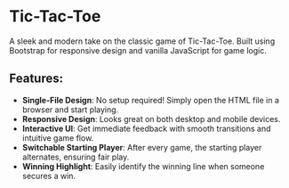 # Tic-Tac-Toe

A sleek and modern take on the classic game of Tic-Tac-Toe. Built using Bootstrap for responsive design and vanilla JavaScript for game logic.

## Features:
- **Single-File Design**: No setup required! Simply open the HTML file in a browser and start playing.
- **Responsive Design**: Looks great on both desktop and mobile devices.
- **Interactive UI**: Get immediate feedback with smooth transitions and intuitive game flow.
- **Switchable Starting Player**: After every game, the starting player alternates, ensuring fair play.
- **Winning Highlight**: Easily identify the winning line when someone secures a win.
